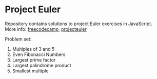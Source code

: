 # Project Euler

Repository contains solutions to project Euler exercises in JavaScript.  
More info:  [freecodecamp](https://www.freecodecamp.org/learn/coding-interview-prep/project-euler/), [projecteuler](https://projecteuler.net/)

Problem set:
1. Multiples of 3 and 5
2. Even Fibonacci Numbers
3. Largest prime factor
4. Largest palindrome product
5. Smallest multiple